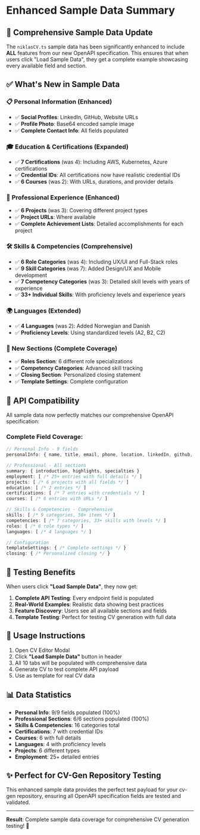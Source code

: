 # Enhanced Sample Data Summary

## 🎯 Comprehensive Sample Data Update

The `niklasCV.ts` sample data has been significantly enhanced to include **ALL** features from our new OpenAPI specification. This ensures that when users click "Load Sample Data", they get a complete example showcasing every available field and section.

## ✅ What's New in Sample Data

### 📋 **Personal Information (Enhanced)**
- ✅ **Social Profiles**: LinkedIn, GitHub, Website URLs  
- ✅ **Profile Photo**: Base64 encoded sample image
- ✅ **Complete Contact Info**: All fields populated

### 🎓 **Education & Certifications (Expanded)**
- ✅ **7 Certifications** (was 4): Including AWS, Kubernetes, Azure certifications
- ✅ **Credential IDs**: All certifications now have realistic credential IDs
- ✅ **6 Courses** (was 2): With URLs, durations, and provider details

### 💼 **Professional Experience (Enhanced)**
- ✅ **6 Projects** (was 3): Covering different project types
- ✅ **Project URLs**: Where available
- ✅ **Complete Achievement Lists**: Detailed accomplishments for each project

### 🛠️ **Skills & Competencies (Comprehensive)**
- ✅ **6 Role Categories** (was 4): Including UX/UI and Full-Stack roles
- ✅ **9 Skill Categories** (was 7): Added Design/UX and Mobile development
- ✅ **7 Competency Categories** (was 3): Detailed skill levels with years of experience
- ✅ **33+ Individual Skills**: With proficiency levels and experience years

### 🌍 **Languages (Extended)**
- ✅ **4 Languages** (was 2): Added Norwegian and Danish
- ✅ **Proficiency Levels**: Using standardized levels (A2, B2, C2)

### 🎨 **New Sections (Complete Coverage)**
- ✅ **Roles Section**: 6 different role specializations
- ✅ **Competency Categories**: Advanced skill tracking
- ✅ **Closing Section**: Personalized closing statement
- ✅ **Template Settings**: Complete configuration

## 🔗 **API Compatibility**

All sample data now perfectly matches our comprehensive OpenAPI specification:

### **Complete Field Coverage:**
```typescript
// Personal Info - 9 fields
personalInfo: { name, title, email, phone, location, linkedIn, github, website, profilePhoto }

// Professional - All sections
summary: { introduction, highlights, specialties }
employment: [ /* 25+ entries with full details */ ]
projects: [ /* 6 projects with all fields */ ]
education: [ /* 2 entries */ ]
certifications: [ /* 7 entries with credentials */ ]
courses: [ /* 6 entries with URLs */ ]

// Skills & Competencies - Comprehensive
skills: [ /* 9 categories, 50+ items */ ]
competencies: [ /* 7 categories, 33+ skills with levels */ ]
roles: [ /* 6 role types */ ]
languages: [ /* 4 languages */ ]

// Configuration
templateSettings: { /* Complete settings */ }
closing: { /* Personalized closing */ }
```

## 🚀 **Testing Benefits**

When users click **"Load Sample Data"**, they now get:

1. **Complete API Testing**: Every endpoint field is populated
2. **Real-World Examples**: Realistic data showing best practices
3. **Feature Discovery**: Users see all available sections and fields
4. **Template Testing**: Perfect for testing CV generation with full data

## 🎯 **Usage Instructions**

1. Open CV Editor Modal
2. Click **"Load Sample Data"** button in header
3. All 10 tabs will be populated with comprehensive data
4. Generate CV to test complete API payload
5. Use as template for real CV data

## 📊 **Data Statistics**

- **Personal Info**: 9/9 fields populated (100%)
- **Professional Sections**: 6/6 sections populated (100%)
- **Skills & Competencies**: 16 categories total
- **Certifications**: 7 with credential IDs
- **Courses**: 6 with full details
- **Languages**: 4 with proficiency levels
- **Projects**: 6 different types
- **Employment**: 25+ detailed entries

## ✨ **Perfect for CV-Gen Repository Testing**

This enhanced sample data provides the perfect test payload for your cv-gen repository, ensuring all OpenAPI specification fields are tested and validated.

---

**Result**: Complete sample data coverage for comprehensive CV generation testing! 🎉